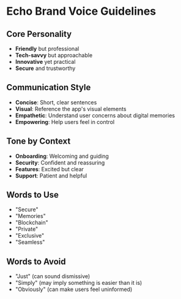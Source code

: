 # Echo Brand Voice Guidelines

## Core Personality
- **Friendly** but professional
- **Tech-savvy** but approachable
- **Innovative** yet practical
- **Secure** and trustworthy

## Communication Style
- **Concise**: Short, clear sentences
- **Visual**: Reference the app's visual elements
- **Empathetic**: Understand user concerns about digital memories
- **Empowering**: Help users feel in control

## Tone by Context
- **Onboarding**: Welcoming and guiding
- **Security**: Confident and reassuring
- **Features**: Excited but clear
- **Support**: Patient and helpful

## Words to Use
- "Secure"
- "Memories"
- "Blockchain"
- "Private"
- "Exclusive"
- "Seamless"

## Words to Avoid
- "Just" (can sound dismissive)
- "Simply" (may imply something is easier than it is)
- "Obviously" (can make users feel uninformed)
